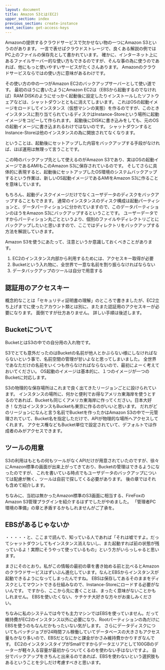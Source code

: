 ```yaml
---
layout: document
title: Amazon S3とは(EC2)
upper_section: index
previous_section: create-instance
next_section: get-access-keys
---
```

Amazonの提供するクラウドサービスで欠かせない物の一つにAmazon S3というのがあります。
一言で表せばクラウドストレージで、良くある解説の例ではPC上のファイルの保存先として書かれています。
確かに、インターネット上にあるファイルサーバー的な使い方もできるのですが、そんな事の為に使うのであれば、他にもっと使いやすいサービスがたくさんあります。
Amazonのクラウドサービスならではの使い方に意味があるわけです。

その使い方の中の一つがAmazon EC2のバックアップサーバーとして使い道です。
最初のほうに書いたようにAmazon EC2は（EBSから起動するのでなければ）RAM DISKのようにせっかく起動後に設定したりインストールしたソフトウェアなどは、シャットダウンとともに消えてしまいます。
これはOSの起動イメージをロードしてインスタンス（仮想マシンの実態）を作るのですが、このときインスタンスに割り当てられているディスクはInstance-Storeという場所に起動イメージをコピーして作られます。
起動後にDISKに書き込みをしても、元のOSの起動イメージに書き込まれるわけではないのです。
シャットダウンするとInstance-Storeは他のインスタンスの為に開放されてなくなります。

ということは、起動後にセットアップした内容をバックアップする手段がなければ、ほぼ運用は無理って言うことです。

この時のバックアップ先として使えるのがAmazon S3であり、実はOSの起動イメージであるAMIもこのAmazon S3に保存されているのです。
そしてさらに具体的に表現すると、起動後にセットアップしたOS環境のシステムバックアップするという作業は、新しいOS起動イメージであるAMIをAmazon S3に作ることを意味しています。

もちろん、起動ディスクイメージだけでなくユーザデータのディスクをバックアップすることもできます。
通常のインスタンスのディスク構成は起動パーティションと、データパーティションに分かれていますので、このデータパーティションのほうをAmazon S3にバックアップするということです。
ユーザーデータですからパーティション丸ごとというより、個別のファイルやディレクトリごとにバックアップしたいと思いますので、ここではディレクトリをバックアップする方法を解説していきます。

Amazon S3を使うにあたって、注意というか意識しておくべきことがあります。

1. EC2のインスタンス内部から利用するためには、アクセスキー取得が必要
2. Bucketという入れ物に、全世界で一意な名前を割り振らなければならない
3. データバックアップのツールは自分で用意する

## 認証用のアクセスキー
概念的なことは「セキュリティ証明書の理解」のところで書きましたが、EC2立ち上げまでに使ったアカウント類とは別に、またまた認証用のアクセスキーが必要になります。
面倒ですが仕方ありません。
詳しい手順は後述します。

## Bucketについて
BucketとはS3の中での自分用の入れ物です。

S3でとても意外だったのはBucketの名前が他人とかぶらない様にしなければならないという事で、名前空間の管理が甘いよなと思ってしまいました。
全世界であなただけの名前をいくつも作らなければならないので、最初によーく考えておいてください。
OS起動のイメージは基本的に、１つのイメージが一つのBucketに対応します。

S3の物理的な保存場所はこれまで良く出てきたリージョンごとに設けられています。
インスタンスの場所に、何かと便利でお得なアメリカ東海岸を使うとするのであれば、Bucketも同じくアメリカ東海岸に作ってください。日本大好き！な方はインスタンスもBucketも東京に作るのがいいと思います。
だれがどのリージョンになんと言う名前でBucketを作ったかはAmazon S3の中で一元管理されていて、Bucket名を指定しただけで、APIが物理的な場所へアクセスしてくれます。
アクセス権などもBucket単位で設定されていて、デフォルトでは作成者のみがアクセスできます。

## ツールの用意
S3の利用はもともの何もツールがなくAPIだけが用意されていたのですが、徐々にAmazon標準の画面が出来上がってきており、Bucketの管理はできるようになったのですが、
これを書いている時点でもユーザデータのバックアップについては配慮が無く、ツールは自前で探してくる必要があります。
後の章ではそれも含めて紹介します。

ちなみに、当初は無かったAmazon標準のS3画面に相当する、FireFoxのAmazon S3管理プラグインを紹介するはずでしたがやめました。
「管理者PC環境の準備」の章と矛盾するかもしれませんがご了承を。

## EBSがあるじゃないか
・・・・・と、ここまで読んで、知っている人であれば「それは嘘ですよ。だってシャットダウンしてもインスタンス消えないし、また起動すれば前の状態が残っているよ！実際にそうやって使っているもの」という方がいらっしゃると思います。

まさにそのとおり。私がこの情報の最初の章を書き始める前と比べるとAmazonのクラウドサービスはずいぶん進化しています。なんとEBSからインスタンスが起動できるようになってしまったんですね。
EBSは保存してあるそのままをディスクとしてマウントできる仕組みなので、Instance-Storeにロードする必要がないんです。
ですから、ここから先に書くことは、まったく意味がないことかもしれません。
EBSを使いたくない、ケチケチ大好きな方々がお楽しみください。

ちなみに私のシステムでは今でも主力マシンではEBSを使っていません。だって維持費がEC2のインスタンス以外に必要になり、Rootパーティションの為だけにEBSを使うのもなんだかもったいない気がします。
さらにデータディスクについてもバッチジョブが24時間フル稼働していてデータベースの大きさもアクセス量もかなり多いので、EBSだとなにかと課金がかさみ維持費かかりすぎなんです。
EC2のインスタンスタイプがSmallですからデータエリアとして100GBのデーターが軽々入る容量が最初からついてくるのを使わない手はないですよ。
自分でバックアップをきちんと出来るのであれば、EBSを使わないという選択肢もあるということを少しだけ考慮すべきと思います。
